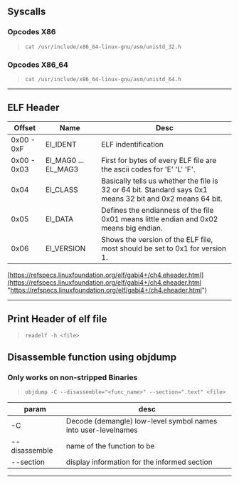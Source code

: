 ## Syscalls

### Opcodes X86

> `cat /usr/include/x86_64-linux-gnu/asm/unistd_32.h`

### Opcodes X86_64

> `cat /usr/include/x86_64-linux-gnu/asm/unistd_64.h`

---

## ELF Header

|Offset|Name|Desc|
|---|---|---|
|0x00 - 0xF|EI_IDENT|ELF indentification|
|0x00 - 0x03|EI_MAG0 ... EL_MAG3|First for bytes of every ELF file are the ascii codes for 'E' 'L' 'F'.|
|0x04|EI_CLASS|Basically tells us whether the file is 32 or 64 bit. Standard says 0x1 means 32 bit and 0x2 means 64 bit.|
|0x05|EI_DATA|Defines the endianness of the file 0x01 means little endian and 0x02 means big endian.|
|0x06|EI_VERSION|Shows the version of the ELF file, most should be set to 0x1 for version 1.|

[https://refspecs.linuxfoundation.org/elf/gabi4+/ch4.eheader.html](https://refspecs.linuxfoundation.org/elf/gabi4+/ch4.eheader.html "https://refspecs.linuxfoundation.org/elf/gabi4+/ch4.eheader.html")

---

## Print Header of elf file

> `readelf -h <file>`

## Disassemble function using objdump

### **Only works on non-stripped Binaries**

> `objdump -C --disassemble="<func_name>" --section=".text" <file>`

|param|desc|
|---|---|
|-C|Decode (demangle) low-level symbol names into user-levelnames|
|--disassemble|name of the function to be|
|--section|display information for the informed section|

---